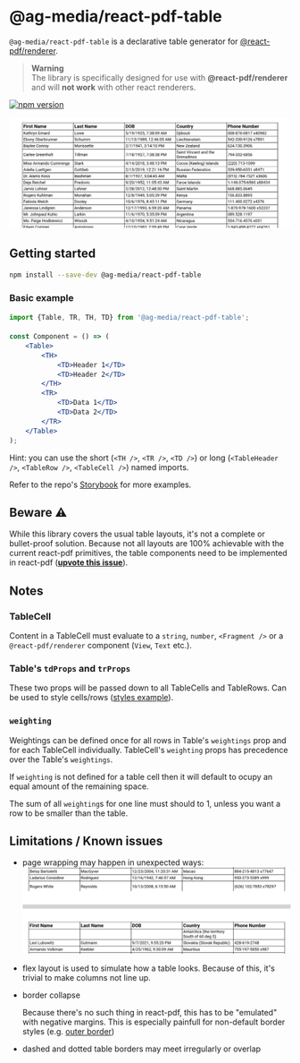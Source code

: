 # @ag-media/react-pdf-table

`@ag-media/react-pdf-table` is a declarative table generator for [@react-pdf/renderer](https://github.com/diegomura/react-pdf).

> **Warning** <br />
> The library is specifically designed for use with **@react-pdf/renderer** and will
> **not work** with other react renderers.

[![npm version](http://img.shields.io/npm/v/@ag-media/react-pdf-table.svg?style=flat)](https://npmjs.org/package/@ag-media/react-pdf-table "View this project on npm")

![example](.github/assets/readme-example.webp)

## Getting started

```bash
npm install --save-dev @ag-media/react-pdf-table
```

### Basic example

```jsx
import {Table, TR, TH, TD} from '@ag-media/react-pdf-table';

const Component = () => (
    <Table>
        <TH>
            <TD>Header 1</TD>
            <TD>Header 2</TD>
        </TH>
        <TR>
            <TD>Data 1</TD>
            <TD>Data 2</TD>
        </TR>
    </Table>
);
```

Hint: you can use the short (`<TH />`, `<TR />`, `<TD />`) or
long (`<TableHeader />`, `<TableRow />`, `<TableCell />`) named imports.

Refer to the repo's [Storybook](https://ag-media.github.io/react-pdf-table) for more examples.

## Beware ⚠

While this library covers the usual table layouts, it's not a complete or
bullet-proof solution. Because not all layouts are 100% achievable with the
current react-pdf primitives, the table components need to be implemented in
react-pdf (**[upvote this issue](https://github.com/diegomura/react-pdf/issues/2015)**).

## Notes

### TableCell

Content in a TableCell must evaluate to a `string`, `number`, `<Fragment />`
or a `@react-pdf/renderer` component (`View`, `Text` etc.).

### Table's `tdProps` and `trProps`

These two props will be passed down to all TableCells and TableRows. Can be
used to style cells/rows ([styles example](https://github.com/ag-media/react-pdf-table/blob/master/stories/styles.stories.tsx)).

### `weighting`

Weightings can be defined once for all rows in Table's `weightings` prop
and for each TableCell individually. TableCell's `weighting` props has precedence
over the Table's `weightings`.

If `weighting` is not defined for a table cell then it will default to ocupy
an equal amount of the remaining space.

The sum of all `weighting`s for one line must should to 1, unless you want
a row to be smaller than the table.

## Limitations / Known issues

- page wrapping may happen in unexpected ways:
    ![example](.github/assets/broken-page-wrap.webp)
- flex layout is used to simulate how a table looks. Because of this, it's
    trivial to make columns not line up.
- border collapse

    Because there's no such thing in react-pdf, this has to be "emulated"
    with negative margins. This is especially painfull for non-default
    border styles (e.g. [outer border](https://github.com/ag-media/react-pdf-table/blob/master/stories/borderStyles/outer.stories.tsx))
- dashed and dotted table borders may meet irregularly or overlap
